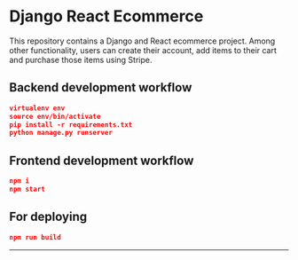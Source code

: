 # Django React Ecommerce

This repository contains a Django and React ecommerce project. Among other functionality, users can create their account, add items to their cart and purchase those items using Stripe.

## Backend development workflow

```json
virtualenv env
source env/bin/activate
pip install -r requirements.txt
python manage.py runserver
```

## Frontend development workflow

```json
npm i
npm start
```

## For deploying

```json
npm run build
```

---
